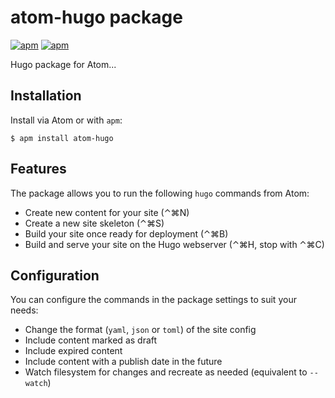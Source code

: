 # atom-hugo package

[![apm](https://img.shields.io/apm/v/atom-hugo.svg)](https://atom.io/packages/atom-hugo)
[![apm](https://img.shields.io/apm/dm/atom-hugo.svg)](https://atom.io/packages/atom-hugo)

Hugo package for Atom...

## Installation

Install via Atom or with `apm`:

```
$ apm install atom-hugo
```

## Features

The package allows you to run the following `hugo` commands from Atom:

* Create new content for your site (&#x2303;&#x2318;N)
* Create a new site skeleton (&#x2303;&#x2318;S)
* Build your site once ready for deployment (&#x2303;&#x2318;B)
* Build and serve your site on the Hugo webserver (&#x2303;&#x2318;H, stop with &#x2303;&#x2318;C)

## Configuration

You can configure the commands in the package settings to suit your needs:

- Change the format (`yaml`, `json` or `toml`) of the site config
- Include content marked as draft
- Include expired content
- Include content with a publish date in the future
- Watch filesystem for changes and recreate as needed (equivalent to `--watch`)

